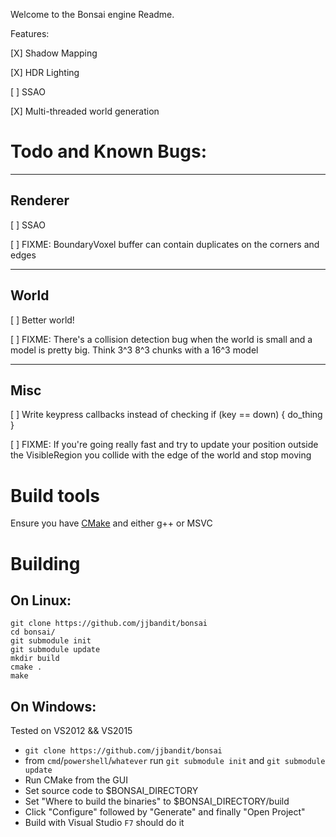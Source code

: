 Welcome to the Bonsai engine Readme.




Features:

[X] Shadow Mapping

[X] HDR Lighting

[ ] SSAO

[X] Multi-threaded world generation

# Todo and Known Bugs:


-------------------------------------------------------------------------------
## Renderer

[ ] SSAO

[ ] FIXME: BoundaryVoxel buffer can contain duplicates on the corners and edges


-------------------------------------------------------------------------------
## World

[ ] Better world!

[ ] FIXME: There's a collision detection bug when the world is small and a
model is pretty big.  Think 3^3 8^3 chunks with a 16^3 model


-------------------------------------------------------------------------------
## Misc

[ ] Write keypress callbacks instead of checking if (key == down) { do_thing }

[ ] FIXME: If you're going really fast and try to update your position outside
the VisibleRegion you collide with the edge of the world and stop moving





# Build tools

Ensure you have [CMake](https://cmake.org/download) and either g++ or MSVC 

# Building

## On Linux:

```
git clone https://github.com/jjbandit/bonsai
cd bonsai/
git submodule init
git submodule update
mkdir build
cmake .
make
```

## On Windows:
Tested on VS2012 && VS2015

- `git clone https://github.com/jjbandit/bonsai`
- from `cmd`/`powershell`/`whatever` run `git submodule init` and `git submodule update`
- Run CMake from the GUI
- Set source code to $BONSAI_DIRECTORY 
- Set "Where to build the binaries" to $BONSAI_DIRECTORY/build
- Click "Configure" followed by "Generate" and finally "Open Project"
- Build with Visual Studio `F7` should do it


